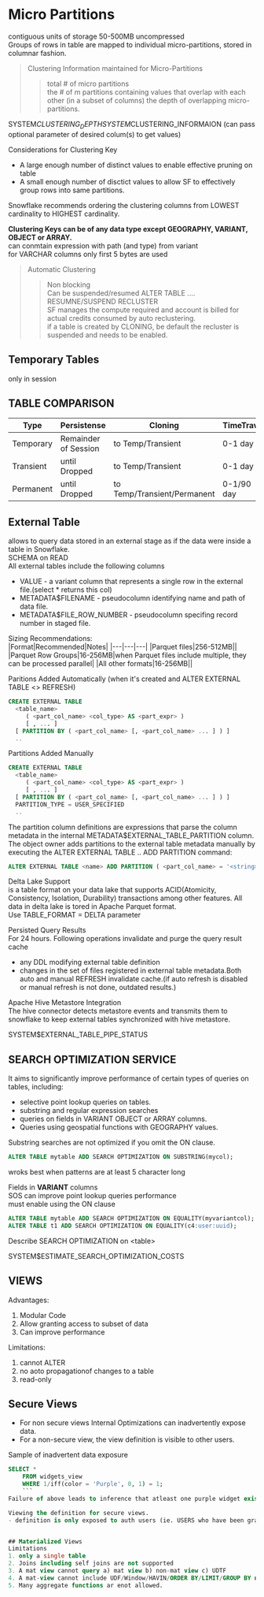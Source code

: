 # Micro Partitions
contiguous units of storage 50-500MB uncompressed  
Groups of rows in table are mapped to individual micro-partitions, stored in columnar fashion.  

> Clustering Information maintained for Micro-Partitions
>> total # of micro partitions  
>> the # of m partitions containing values that overlap with each other (in a subset of columns)
>> the depth of overlapping micro-partitions.

SYSTEM$CLUSTERING_DEPTH  
SYSTEM$CLUSTERING_INFORMAION  (can pass optional parameter of desired colum(s) to get values)

Considerations for Clustering Key
- A large enough number of distinct values to enable effective pruning on table  
- A small enough number of disctict values to allow SF to effectively group rows into same partitions.


Snowflake recommends ordering the clustering columns from LOWEST cardinality to HIGHEST cardinality.  

**Clustering Keys can be of any data type except GEOGRAPHY, VARIANT, OBJECT or ARRAY.**  
can conmtain expression with path (and type) from variant  
for VARCHAR columns only first 5 bytes are used  

> Automatic Clustering
>> Non blocking  
>> Can be suspended/resumed ALTER TABLE .... RESUMNE/SUSPEND RECLUSTER  
>> SF manages the compute required and account is billed for actual credits consumed by auto reclustering.  
>> if a table is created by CLONING, be default the recluster is suspended and needs to be enabled.  

## Temporary Tables
only in session  



## TABLE COMPARISON
|Type|Persistense|Cloning|TimeTravel|FailSafe|
|---|---|---|---|---|
|Temporary|Remainder of Session| to Temp/Transient|0-1 day|0|
|Transient|until Dropped| to Temp/Transient|0-1 day|0|
|Permanent|until Dropped| to Temp/Transient/Permanent|0-1/90 day|7|

## External Table
allows to query data stored in an external stage as if the data were inside a table in Snowflake.  
SCHEMA on READ  
All external tables include the following columns  
- VALUE - a variant column that represents a single row in the external file.(select * returns this col)  
- METADATA$FILENAME - pseudocolumn identifying name and path of data file.  
- METADATA$FILE_ROW_NUMBER - pseudocolumn specifing record number in staged file.  

Sizing Recommendations:  
|Format|Recommended|Notes|
|---|---|---|
|Parquet files|256-512MB||
|Parquet Row Groups|16-256MB|when Parquet files include multiple, they can be processed parallel|
|All other formats|16-256MB||

Paritions Added Automatically (when it's created and ALTER EXTERNAL TABLE <> REFRESH) 
```sql
CREATE EXTERNAL TABLE
  <table_name>
     ( <part_col_name> <col_type> AS <part_expr> )
     [ , ... ]
  [ PARTITION BY ( <part_col_name> [, <part_col_name> ... ] ) ]
  ..
```

Partitions Added Manually  
```sql
CREATE EXTERNAL TABLE
  <table_name>
     ( <part_col_name> <col_type> AS <part_expr> )
     [ , ... ]
  [ PARTITION BY ( <part_col_name> [, <part_col_name> ... ] ) ]
  PARTITION_TYPE = USER_SPECIFIED
  ..
  ```
The partition column definitions are expressions that parse the column metadata in the internal METADATA$EXTERNAL_TABLE_PARTITION column.  
The object owner adds partitions to the external table metadata manually by executing the ALTER EXTERNAL TABLE .. ADD PARTITION command:  
```sql
ALTER EXTERNAL TABLE <name> ADD PARTITION ( <part_col_name> = '<string>' [ , <part_col_name> = '<string>' ] ) LOCATION '<path>'
```

Delta Lake Support  
is a table format on your data lake that supports ACID(Atomicity, Consistency, Isolation, Durability) transactions among other features. All data in delta lake is tored in Apache Parquet format.  
Use TABLE_FORMAT = DELTA parameter  

Persisted Query Results  
For 24 hours. Following operations invalidate and purge the query result cache
- any DDL modifying external table definition  
- changes in the set of files registered in external table metadata.Both auto and manual REFRESH invalidate cache.(if auto refresh is disabled or manual refresh is not done, outdated results.)  


Apache Hive Metastore Integration  
The hive connector detects metastore events and transmits them to snowflake to keep external tables synchronized with hive metastore.  

SYSTEM$EXTERNAL_TABLE_PIPE_STATUS  

## SEARCH OPTIMIZATION SERVICE
It aims to significantly improve performance of certain types of queries on tables, including:  
- selective point lookup queries on tables.  
- substring and regular expression searches  
- queries on fields in VARIANT OBJECT or ARRAY columns.  
- Queries using geospatial functions with GEOGRAPHY values.  

Substring searches are not optimized if you omit the ON clause.  
```sql
ALTER TABLE mytable ADD SEARCH OPTIMIZATION ON SUBSTRING(mycol);
```
wroks best when patterns are at least 5 character long  

Fields in **VARIANT** columns  
SOS can improve point lookup queries performance  
must enable using the ON clause  
```sql
ALTER TABLE mytable ADD SEARCH OPTIMIZATION ON EQUALITY(myvariantcol);
ALTER TABLE t1 ADD SEARCH OPTIMIZATION ON EQUALITY(c4:user:uuid);
```

Describe SEARCH OPTIMIZATION on <table\>

SYSTEM$ESTIMATE_SEARCH_OPTIMIZATION_COSTS  



## VIEWS

Advantages:  
1. Modular Code
2. Allow granting access to subset of data  
3. Can improve performance

Limitations:  
1. cannot ALTER
2. no aoto propagationof changes to a table
3. read-only

## Secure Views
- For non secure views Internal Optimizations can inadvertently expose data.
- For a non-secure view, the view definition is visible to other users.  

Sample of inadvertent data exposure  
```sql
SELECT *
    FROM widgets_view
    WHERE 1/iff(color = 'Purple', 0, 1) = 1;
    ```
Failure of above leads to inference that atleast one purple widget exists.

Viewing the definition for secure views.
- definition is only exposed to auth users (ie. USERS who have been granted the role that owns the view)


## Materialized Views
Limitations
1. only a single table
2. Joins including self joins are not supported
3. A mat view cannot query a) mat view b) non-mat view c) UDTF
4. A mat-view cannot include UDF/Window/HAVIN/ORDER BY/LIMIT/GROUP BY not within SLEECT/nesting of subqueries
5. Many aggregate functions ar enot allowed.